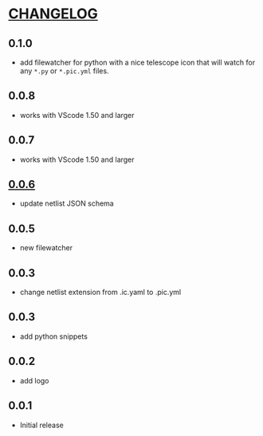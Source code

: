 # [CHANGELOG](http://keepachangelog.com/)

## 0.1.0

- add filewatcher for python with a nice telescope icon that will watch for any `*.py` or `*.pic.yml` files.

## 0.0.8

- works with VScode 1.50 and larger

## 0.0.7

- works with VScode 1.50 and larger

## [0.0.6](https://github.com/gdsfactory/vscode-gdsfactory/pull/3)

- update netlist JSON schema

## 0.0.5

- new filewatcher

## 0.0.3

- change netlist extension from .ic.yaml to .pic.yml

## 0.0.3

- add python snippets

## 0.0.2

- add logo

## 0.0.1

- Initial release
